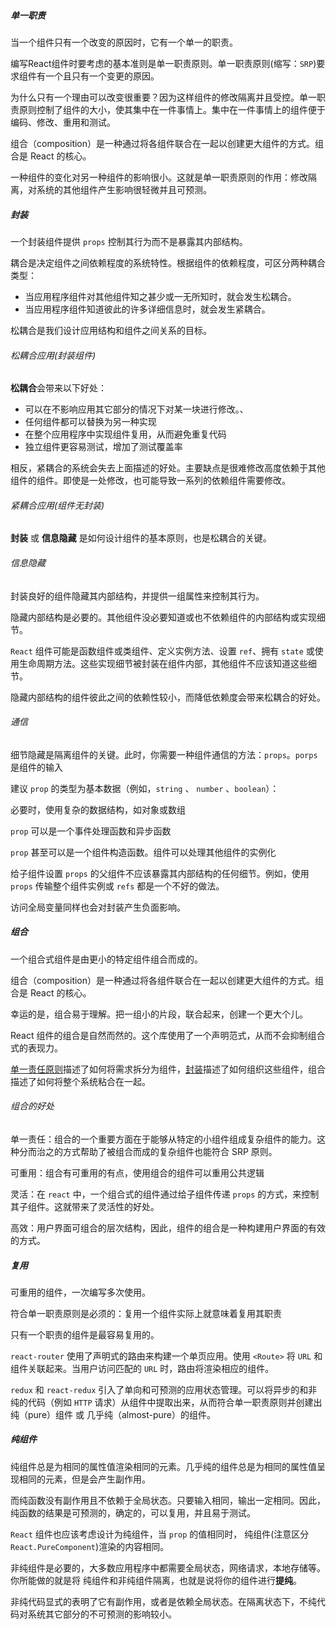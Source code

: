 ##### 单一职责

当一个组件只有一个改变的原因时，它有一个单一的职责。

编写React组件时要考虑的基本准则是单一职责原则。单一职责原则(缩写：`SRP`)要求组件有一个且只有一个变更的原因。

为什么只有一个理由可以改变很重要？因为这样组件的修改隔离并且受控。单一职责原则控制了组件的大小，使其集中在一件事情上。集中在一件事情上的组件便于编码、修改、重用和测试。

组合（composition）是一种通过将各组件联合在一起以创建更大组件的方式。组合是 React 的核心。

一种组件的变化对另一种组件的影响很小。这就是单一职责原则的作用：修改隔离，对系统的其他组件产生影响很轻微并且可预测。

##### 封装

一个封装组件提供 `props` 控制其行为而不是暴露其内部结构。

耦合是决定组件之间依赖程度的系统特性。根据组件的依赖程度，可区分两种耦合类型：

- 当应用程序组件对其他组件知之甚少或一无所知时，就会发生松耦合。
- 当应用程序组件知道彼此的许多详细信息时，就会发生紧耦合。

松耦合是我们设计应用结构和组件之间关系的目标。

###### 松耦合应用(封装组件)

**松耦合**会带来以下好处：

- 可以在不影响应用其它部分的情况下对某一块进行修改。、
- 任何组件都可以替换为另一种实现
- 在整个应用程序中实现组件复用，从而避免重复代码
- 独立组件更容易测试，增加了测试覆盖率

相反，紧耦合的系统会失去上面描述的好处。主要缺点是很难修改高度依赖于其他组件的组件。即使是一处修改，也可能导致一系列的依赖组件需要修改。

###### 紧耦合应用(组件无封装)

**封装** 或 **信息隐藏** 是如何设计组件的基本原则，也是松耦合的关键。

###### 信息隐藏

封装良好的组件隐藏其内部结构，并提供一组属性来控制其行为。

隐藏内部结构是必要的。其他组件没必要知道或也不依赖组件的内部结构或实现细节。

`React` 组件可能是函数组件或类组件、定义实例方法、设置 `ref`、拥有 `state` 或使用生命周期方法。这些实现细节被封装在组件内部，其他组件不应该知道这些细节。

隐藏内部结构的组件彼此之间的依赖性较小，而降低依赖度会带来松耦合的好处。

###### 通信

细节隐藏是隔离组件的关键。此时，你需要一种组件通信的方法：`props`。`porps` 是组件的输入

建议 `prop` 的类型为基本数据（例如，`string` 、 `number` 、`boolean`）：

必要时，使用复杂的数据结构，如对象或数组

`prop` 可以是一个事件处理函数和异步函数

`prop` 甚至可以是一个组件构造函数。组件可以处理其他组件的实例化

给子组件设置 `props` 的父组件不应该暴露其内部结构的任何细节。例如，使用 `props` 传输整个组件实例或 `refs` 都是一个不好的做法。

访问全局变量同样也会对封装产生负面影响。

##### 组合

一个组合式组件是由更小的特定组件组合而成的。

组合（composition）是一种通过将各组件联合在一起以创建更大组件的方式。组合是 React 的核心。

幸运的是，组合易于理解。把一组小的片段，联合起来，创建一个更大个儿。

React 组件的组合是自然而然的。这个库使用了一个声明范式，从而不会抑制组合式的表现力。

[单一责任原则](https://juejin.im/post/5d4acb28e51d45620771f082)描述了如何将需求拆分为组件，[封装](https://juejin.im/post/5d4c329e51882511ed7c203f)描述了如何组织这些组件，组合描述了如何将整个系统粘合在一起。

###### 组合的好处

单一责任：组合的一个重要方面在于能够从特定的小组件组成复杂组件的能力。这种分而治之的方式帮助了被组合而成的复杂组件也能符合 SRP 原则。

可重用：组合有可重用的有点，使用组合的组件可以重用公共逻辑

灵活：在 `react` 中，一个组合式的组件通过给子组件传递 `props` 的方式，来控制其子组件。这就带来了灵活性的好处。

高效：用户界面可组合的层次结构，因此，组件的组合是一种构建用户界面的有效的方式。

##### 复用

可重用的组件，一次编写多次使用。

符合单一职责原则是必须的：复用一个组件实际上就意味着复用其职责

只有一个职责的组件是最容易复用的。

`react-router` 使用了声明式的路由来构建一个单页应用。使用 `<Route>` 将 `URL` 和组件关联起来。当用户访问匹配的 `URL` 时，路由将渲染相应的组件。

`redux` 和 `react-redux` 引入了单向和可预测的应用状态管理。可以将异步的和非纯的代码（例如 `HTTP` 请求）从组件中提取出来，从而符合单一职责原则并创建出 纯（pure）组件 或 几乎纯（almost-pure）的组件。

##### 纯组件

纯组件总是为相同的属性值渲染相同的元素。几乎纯的组件总是为相同的属性值呈现相同的元素，但是会产生副作用。

而纯函数没有副作用且不依赖于全局状态。只要输入相同，输出一定相同。因此，纯函数的结果是可预测的，确定的，可以复用，并且易于测试。

`React` 组件也应该考虑设计为纯组件，当 `prop` 的值相同时， 纯组件(注意区分`React.PureComponent`)渲染的内容相同。

非纯组件是必要的，大多数应用程序中都需要全局状态，网络请求，本地存储等。你所能做的就是将 纯组件和非纯组件隔离，也就是说将你的组件进行**提纯**。

非纯代码显式的表明了它有副作用，或者是依赖全局状态。在隔离状态下，不纯代码对系统其它部分的不可预测的影响较小。
